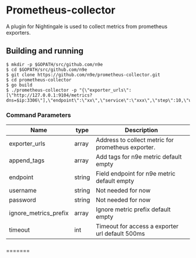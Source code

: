 # Prometheus-collector
A plugin for Nightingale is used to collect metrics from prometheus exporters.

## Building and running 

    $ mkdir -p $GOPATH/src/github.com/n9e
    $ cd $GOPATH/src/github.com/n9e
    $ git clone https://github.com/n9e/prometheus-collector.git
    $ cd prometheus-collector
    $ go build
    $ ./prometheus-collector -p "{\"exporter_urls\": [\"http://127.0.0.1:9104/metrics?dns=$ip:3306\"],\"endpoint\":\"xx\",\"service\":\"xxx\",\"step\":10,\"username\":\"\",\"password\":\"\"}"


 ### Command Parameters
 Name                             |  type     | Description
 ---------------------------------|-----------|--------------------------------------------------------------------------------------------------
 exporter_urls                    | array     | Address to collect metric for prometheus exporter.
 append_tags                      | array     | Add tags for n9e metric default empty
 endpoint                         | string    | Field endpoint for n9e metric default empty
 username                         | string    | Not needed for now
 password                         | string    | Not needed for now
 ignore_metrics_prefix            | array     | Ignore metric prefix default empty
 timeout                          | int       | Timeout for access a exporter url default 500ms
 ###
=======
 
 ###
